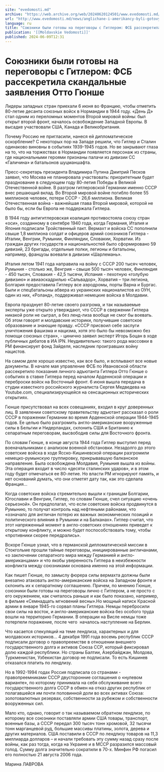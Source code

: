 ```yaml
---
site: "evedomosti.md"
archive: "https://web.archive.org/web/20240620124501/www.evedomosti.md/news/anglichane-i-amerikancy-byli-gotovy-na-peregovory-s-gitlerom"
url: "http://www.evedomosti.md/news/anglichane-i-amerikancy-byli-gotovy-na-peregovory-s-gitlerom"
language: ru
title: "Союзники были готовы на переговоры с Гитлером: ФСБ рассекретила скандальные заявления Отто Гюнше"
publication: '[[Moldavskie Vedomosti]]'
published: 2024-06-09T12:31
---
```


# Союзники были готовы на переговоры с Гитлером: ФСБ рассекретила скандальные заявления Отто Гюнше

Лидеры западных стран приехали 6 июня во Францию, чтобы отметить 80-летие десанта союзных войск в Нормандии в 1944 году. «День Д» стал одним из переломных моментов Второй мировой войны: был открыт второй фронт, началось освобождение Западной Европы. В высадке участвовали США, Канада и Великобритания.

Почему Россию не пригласили, нанеся ей дипломатическое оскорбление? С некоторых пор на Западе решили, что Гитлер и Сталин одинаково виновны в событиях 1939-1945 годов. Но ве закрывают глаза на то, что на торжествах в Нормандии появляется персонаж из страны, где национальными героями признаны палачи из дивизии СС «Галичина» и батальонов шуцманшафта.

Пресс-секретарь президента Владимира Путина Дмитрий Песков заявил, что Москва не планировала участвовать: приоритетным будет празднование в следующем году 80-летия Победы в Великой Отечественной войне. В разгром гитлеровской Германии именно СССР внес решающий вклад. Во Второй мировой войне погибло более 55 миллионов человек, потери СССР - 26,6 миллиона. Великая Отечественная война - важнейшая глава Второй мировой, которой не было бы, если бы Европа не поддержала Гитлера.

В 1944 году антигитлеровская коалиция противостояла союзу стран «оси», созданному в сентябре 1940 года, когда Германия, Италия и Япония подписали Тройственный пакт. Вермахт и войска СС пополнили свыше 1,8 миллиона солдат и офицеров армий союзников Гитлера - Италии, Венгрии, Румынии, Финляндии, Словакии, Хорватии. Из граждан других государств и национальностей было сформировано 59 дивизий, 23 бригады, отдельные полки, легионы и батальоны, например, французы воевали в дивизии «Шарлемань».

Италия летом 1941 года направила на войну с СССР 200 тысяч человек, Румыния - столько же, Венгрия – свыше 500 тысяч человек, Финляндия - 450 тысяч, Словакия - 42,5 тысячи, Испания - пехотную «голубую дивизию» и авиаэскадрилью «Сальвадор», Хорватия – три легиона, Болгария предоставила Гитлеру все аэродромы, порты Варна и Бургас. Были и спецбатальоны абвера из украинских националистов из ОУН, один из них, «Роланд», поддерживал немецкие войска в Молдавии.

Европа празднует 80-летие своего разгрома, и так называемые эксперты уже открыто утверждают, что СССР в свержении Гитлера никакой роли не сыграл, а без ленд-лиза вообще не смог бы воевать. Об этом говорят и молдавские историки, получившие советское образование и знающие правду. «СССР присвоил себе заслуги уничтожения фашизма и нацизма, хотя это было бы невозможно без помощи союзных стран», - цинично заявил эксперт Игорь Боцан в ходе публичных дебатов в ИА IPN. Неудивительно: такого рода массовки в РМ финансирует фонд Зайделя, наследник проигравших войну нацистов.

На самом деле хорошо известно, как все было, и всплывают все новые документы. В начале мая управление ФСБ по Ивановской области рассекретило показания личного адъютанта Гитлера Отто Гюнше о событиях в ставке Гитлера перед началом Арденнской операции и переброски войск на Восточный фронт. 6 июня вышла передача в студии известного российского журналиста Сергея Медведева на Youtube.com, специализирующейся на сенсационных исторических открытиях.

Гюнше присутствовал на всех совещаниях, входил в круг доверенных лиц. В заявлении советскому правительству адъютант рассказал о роли СССР в поражении Германии во время Арденнской операции 1944-1945 годов. Ее целью было разгромить англо-американские вооруженные силы в Бельгии и Нидерландах, склонить США и Британию к сепаратным переговорам, высвободив силы для Восточного фронта.

По словам Гюнше, в конце августа 1944 года Гитлер выступил перед военачальниками с анализом военной обстановки. Незадолго до этого советские войска в ходе Ясско-Кишиневской операции разгромили немецко-румынскую группировку, прикрывавшую балканское направление. Была освобождена Молдавия, Румыния вышла из войны. Эта операция входит в число «десяти сталинских ударов», и в этом году будет отмечаться ее 80-летие. Но власти РМ игнорируют память, и нет оснований думать, что они отметят дату так, как это сделала Франция…

Когда советские войска стремительно вышли к границам Болгарии, Югославии и Венгрии, Гитлер, по словам Гюнше, счел ситуацию «очень серьезной». Он предполагал, что если советские войска продвинутся в Румынию, то получат контроль над нефтяными районами, что «означало для англичан потерю их важных экономических позиций и политического влияния в Румынии и на Балканах». Гитлер считал, что этот напряженный момент в англо-советских отношениях приведет к открытому конфликту, и можно будет поспособствовать тому, чтобы «противники скорее передрались».

Вскоре Гюнше узнал, что в германской дипломатической миссии в Стокгольме прошли тайные переговоры, инициированные англичанами, «о заключении сепаратного мира между Германией и англо-американцами» и что якобы уверенность Гитлера в неизбежности конфликта между союзниками основана именно на этой информации.

Как пишет Гюнше, по замыслу фюрера силы вермахта должны были внезапно атаковать англо-американские войска на Западном фронте и склонить их к сепаратному соглашению. Причем, по мнению Гюнше, союзники были готовы на переговоры лично с Гитлером, а не просто с его окружением, как считалось раньше и как было показано, например, в фильме «Семнадцать мгновений весны».Но мощный натиск Красной армии в январе 1945-го сорвал планы Гитлера. Немцы перебросили свои силы на восток, и англо-американские войска без особого труда вошли на территорию Германии. В операции на Висле немцы тоже потерпели поражение, после чего  началось наступление на Берлин.

Что касается спекуляций на теме лендлиза, характерных и для молдавских историков… 4 декабря 1991 года восемь республик СССР подписали договор о правопреемстве в отношении внешнего государственного долга и активов Союза ССР, который фиксировал долю каждой республики. Но страны Балтии, Азербайджан, Молдова, Туркменистан, Узбекистан договор не подписали. То есть Кишинев отказался платить по лендлизу.

Но в 1992-1994 годах Россия подписала со странами - правопреемниками СССР двусторонние соглашения о «нулевом варианте», по которому принимала на себя обслуживание всего государственного долга СССР в обмен на отказ других республик от полагавшейся им почти половинной доли во всех активах Союза: золотовалютных резервах, собственности за рубежом и собственности вооруженных сил.

Мало кто, однако, говорит о так называемом обратном лендлизе, по которому все союзники поставляли армии США товары, транспорт, военные базы, а СССР передал 300 тысяч тонн хромовой, 32 тысячи тонн марганцевой руд, большие массивы платины, золота, дерева и других материалов. США поставили в СССР по лендлизу товаров на 11,3 миллиарда долларов – и начали требовать эту сумму назад сразу после войны, как раз тогда, когда на Украине и в МССР разразился массовый голод. Сумму долга значительно сократили в 70-х. Минфин РФ погасил его полностью 21 августа 2006 года.

Марина ЛАВРОВА